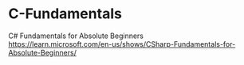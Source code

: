 # C-Fundamentals
C# Fundamentals for Absolute Beginners  
https://learn.microsoft.com/en-us/shows/CSharp-Fundamentals-for-Absolute-Beginners/
